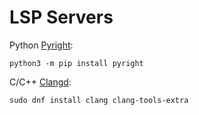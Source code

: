 # LSP Servers

Python [Pyright](https://microsoft.github.io/pyright/#):
``` shell
python3 -m pip install pyright
```

C/C++ [Clangd](https://clangd.llvm.org):
``` shell
sudo dnf install clang clang-tools-extra
```
